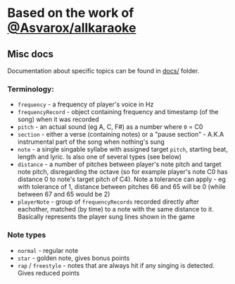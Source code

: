 # Based on the work of [@Asvarox/allkaraoke](https://github.com/Asvarox/allkaraoke)

## Misc docs

Documentation about specific topics can be found in [docs/](docs/) folder.

### Terminology:

- `frequency` - a frequency of player's voice in Hz
- `frequencyRecord` - object containing frequency and timestamp (of the song) when it was recorded
- `pitch` - an actual sound (eg A, C, F#) as a number where `0` = C0
- `section` - either a verse (containing notes) or a "pause section" - A.K.A instrumental part of the song when nothing's sung
- `note` - a single singable syllabe with assigned target `pitch`, starting beat, length and lyric. Is also one of several types (see below)
- `distance` - a number of pitches between player's note pitch and target note pitch, disregarding the octave (so for example player's note C0 has distance 0 to note's target pitch of C4). Note a tolerance can apply - eg with tolerance of 1, distance between pitches 66 and 65 will be 0 (while between 67 and 65 would be 2)
- `playerNote` - group of `frequencyRecords` recorded directly after eachother, matched (by time) to a note with the same distance to it. Basically represents the player sung lines shown in the game

### Note types

- `normal` - regular note
- `star` - golden note, gives bonus points
- `rap` / `freestyle` - notes that are always hit if any singing is detected. Gives reduced points

